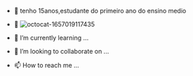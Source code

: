 - 👋 tenho 15anos,estudante do primeiro ano do ensino medio
- 👀 ![octocat-1657019117435](https://user-images.githubusercontent.com/108338677/177314131-417d0af6-98b3-4e3f-bddd-df9f63b98b9f.png)

- 🌱 I’m currently learning ...
- 💞️ I’m looking to collaborate on ...
- 📫 How to reach me ...

<!---
avgluisxit/avgluisxit is a ✨ special ✨ repository because its `README.md` (this file) appears on your GitHub profile.
You can click the Preview link to take a look at your changes.
--->
